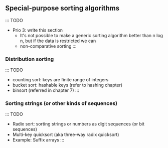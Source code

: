 
## Special-purpose sorting algorithms

::: TODO
- Prio 3: write this section
    - It's not possible to make a generic sorting algorithm better than n log n, but if the data is restricted we can
    - non-comparative sorting
:::

### Distribution sorting

::: TODO
- counting sort: keys are finite range of integers
- bucket sort: hashable keys (refer to hashing chapter)
- binsort (referred in chapter 7)
:::

### Sorting strings (or other kinds of sequences)

::: TODO
- Radix sort: sorting strings or numbers as digit sequences (or bit sequences)
- Multi-key quicksort (aka three-way radix quicksort)
- Example: Suffix arrays
:::
